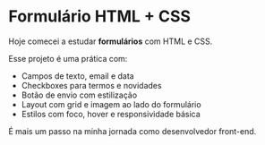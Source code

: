 # Formulário HTML + CSS

Hoje comecei a estudar **formulários** com HTML e CSS.

Esse projeto é uma prática com:

- Campos de texto, email e data
- Checkboxes para termos e novidades
- Botão de envio com estilização
- Layout com grid e imagem ao lado do formulário
- Estilos com foco, hover e responsividade básica

É mais um passo na minha jornada como desenvolvedor front-end.
